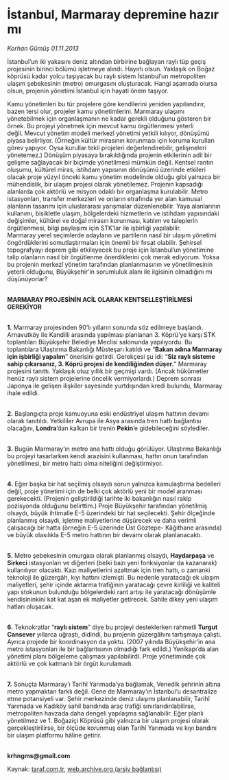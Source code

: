 # İstanbul, Marmaray depremine hazır mı

*Korhan Gümüş 01.11.2013*

<div class="yazi"><p>İstanbul’un iki yakasını deniz altından birbirine bağlayan raylı tüp geçiş projesinin birinci bölümü işletmeye alındı. Hayırlı olsun. Yaklaşık on Boğaz köprüsü kadar yolcu taşıyacak bu raylı sistem İstanbul’un metropoliten ulaşım şebekesinin (metro) omurgasını oluşturacak. Hangi aşamada olursa olsun, projenin yönetimi İstanbul için hayati önem taşıyor. </p>
<p>Kamu yönetimleri bu tür projelere göre kendilerini yeniden yapılandırır, bazen tersi olur, projeler kamu yönetimlerini. Marmaray ulaşımı yönetebilmek için organlaşmanın ne kadar gerekli olduğunu gösteren bir örnek. Bu projeyi yönetmek için mevcut kamu örgütlenmesi yeterli değil. Mevcut yönetim modeli merkezî yönetimi yetkili kılıyor, dönüşümü piyasa belirliyor. (Örneğin kültür mirasının korunması için koruma kurulları görev yapıyor. Oysa kurullar tekil projeleri değerlendirebilir, gelişmeleri yönetemez.) Dönüşüm piyasaya bırakıldığında projenin etkilerinin adil bir gelişme sağlayacak bir biçimde yönetilmesi mümkün değil. Kentsel rantın oluşumu, kültürel miras, istihdam yapısının dönüşümü üzerinde etkileri olacak proje yüzyıl önceki kamu yönetim modelinde olduğu gibi yalnızca bir mühendislik, bir ulaşım projesi olarak yönetilemez. Projenin kapsadığı alanlarda çok aktörlü ve misyon odaklı bir organlaşma kurulabilir. Metro istasyonları, transfer merkezleri ve onların etrafında yer alan kamusal alanların tasarımı için uluslararası yarışmalar düzenlenebilir. Yaya alanlarının kullanımı, bisikletle ulaşım, bölgelerdeki hizmetlerin ve istihdam yapısındaki değişimler, kültürel ve doğal mirasın korunması, katılım ve taleplerin örgütlenmesi, bilgi paylaşımı için STK’lar ile işbirliği yapılabilir. Marmaray yerel seçimlerde adayların ve partilerin nasıl bir ulaşım yönetimi öngördüklerini somutlaştırmaları için önemli bir fırsat olabilir. Şehirsel topografyayı deprem gibi etkileyecek bu proje için İstanbul’un yönetimine talip olanların nasıl bir örgütlenme önerdiklerini çok merak ediyorum. Yoksa bu projenin merkezî yönetim tarafından planlanmasının ve yönetilmesinin yeterli olduğunu, Büyükşehir’in sorumluluk alanı ile ilgisinin olmadığını mı düşünüyorlar?</p>
<p><b><br/>MARMARAY PROJESİNİN ACİL OLARAK KENTSELLEŞTİRİLMESİ GEREKİYOR</b></p>
<p><b><br/>1.</b> Marmaray projesinden 90’lı yılların sonunda söz edilmeye başlandı. Arnavutköy ile Kandilli arasında yapılması planlanan 3. Köprü’ye karşı STK toplantıları Büyükşehir Belediye Meclisi salonunda yapılıyordu. Bu toplantılara Ulaştırma Bakanlığı Müsteşarı katıldı ve “<b>Bakan adına Marmaray için işbirliği yapalım</b>” önerisini getirdi. Gerekçesi şu idi: “<b>Siz raylı sisteme sahip çıkarsanız, 3. Köprü projesi de kendiliğinden düşer.</b>” Marmaray projesini tanıttı. Yaklaşık otuz yıllık bir geçmişi vardı. (Ancak hükümetler henüz raylı sistem projelerine öncelik vermiyorlardı.) Deprem sonrası Japonya ile gelişen ilişkiler sayesinde yurtdışından kredi bulundu, Marmaray ihale edildi.</p>
<p><b><br/>2.</b> Başlangıçta proje kamuoyuna eski endüstriyel ulaşım hattının devamı olarak tanıtıldı. Yetkililer Avrupa ile Asya arasında tren hattı bağlantısı olacağını, <b>Londra</b>’dan kalkan bir trenin <b>Pekin</b>’e gidebileceğini söylediler.</p>
<p><b><br/>3.</b> Bugün Marmaray’ın metro ana hattı olduğu görülüyor. Ulaştırma Bakanlığı bu projeyi tasarlarken kendi arazisini kullanması, hattın onun tarafından yönetilmesi, bir metro hattı olma niteliğini değiştirmiyor.</p>
<p><b><br/>4.</b> Eğer başka bir hat seçilmiş olsaydı sorun yalnızca kamulaştırma bedelleri değil, proje yönetimi için de belki çok aktörlü yeni bir model aranması gerekecekti. (Projenin geliştirildiği tarihte iki bakanlığın nasıl rakip pozisyonda olduğunu belirttim.) Proje Büyükşehir tarafından yönetilmiş olsaydı, büyük ihtimalle E-5 üzerindeki bir hat seçilecekti. Şehir ölçeğinde planlanmış olsaydı, işletme maliyetlerine düşürecek ve daha verimli çalışacağı bir hatta (örneğin E-5 üzerinde Üst Göztepe- Kâğıthane arasında) ve büyük olasılıkla E-5 metro hattının bir devamı olarak planlanacaktı.</p>
<p><b><br/>5.</b> Metro şebekesinin omurgası olarak planlanmış olsaydı, <b>Haydarpaşa</b> ve <b>Sirkeci</b> istasyonları ve diğerleri (belki bazı yeni fonksiyonlar da kazanarak) kullanılıyor olacaktı. Kazı maliyetlerini azaltmak için tren hattı, o zamanki teknoloji ile güzergâh, kıyı hattını izlemişti. Bu nedenle yaratacağı ek ulaşım maliyetleri, şehir içinde aktarma trafiğinin yaratacağı çevre kirliliği ve kaliteli yapı stokunun bulunduğu bölgelerdeki rant artışı ile yaratacağı dönüşümle kendisininkini kat kat aşan ek maliyetler getirecek. Sahile dikey yeni ulaşım hatları oluşacak.</p>
<p><b><br/>6.</b> Teknokratlar “<b>raylı sistem</b>” diye bu projeyi desteklerken rahmetli <b>Turgut Cansever</b> yıllarca uğraştı, didindi, bu projenin güzergâhını tartışmaya çalıştı. Ayrıca projede bir koordinasyon da yoktu. (2007 yılında Büyükşehir’in ana metro istasyonları ile bir bağlantısının olmadığı fark edildi.) Yenikapı’da alan yönetimi planı bölgeleme çalışması yapılabilirdi. Proje yönetiminde çok aktörlü ve çok katmanlı bir örgüt kurulamadı.</p>
<p><b><br/>7.</b> Sonuçta Marmaray’ı Tarihî Yarımada’ya bağlamak, Venedik şehrinin altına metro yapmaktan farklı değil. Gene de Marmaray’ın İstanbul’u desantralize etme potansiyeli var. Şehir merkezinde deniz ulaşımı planlanabilir, Tarihî Yarımada ve Kadıköy sahil bandında araç trafiği sınırlandırılabilirse, metropoliten havzada daha dengeli yapılaşma sağlanabilir. Eğer planlı yönetilmez ve 1. Boğaziçi Köprüsü gibi yalnızca bir ulaşım projesi olarak gerçekleştirilirse, bir ölçüde korunmuş olan Tarihî Yarımada ve kıyı bandını bir ulaşım platformu hâline getirir.</p><b>
<p><br/>krhngms@gmail.com</p>
<p></p></b>
</div>

Kaynak: [taraf.com.tr](http://www.taraf.com.tr:80/korhan-gumus/makale-istanbul-marmaray-depremine-hazir-mi.htm), [web.archive.org (arşiv bağlantısı)](http://web.archive.org/web/20131102220101/http://www.taraf.com.tr:80/korhan-gumus/makale-istanbul-marmaray-depremine-hazir-mi.htm)
